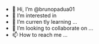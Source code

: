 - 👋 Hi, I’m @brunopadua01
- 👀 I’m interested in   
- 🌱 I’m curren tly learning ...
- 💞️ I’m looking to collaborate on ...
- 📫 How to reach me ...

<!---
brunopadua01/brunopadua01 is a ✨ special ✨ repository because its `README.md` (this file) appears on your GitHub profile.
You can click the Preview link to take a look at your changes.
--->
